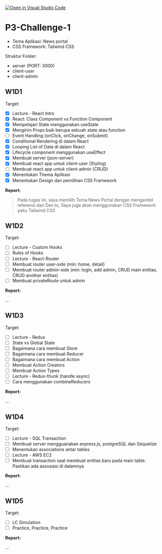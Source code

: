 [![Open in Visual Studio Code](https://classroom.github.com/assets/open-in-vscode-718a45dd9cf7e7f842a935f5ebbe5719a5e09af4491e668f4dbf3b35d5cca122.svg)](https://classroom.github.com/online_ide?assignment_repo_id=11713647&assignment_repo_type=AssignmentRepo)

# P3-Challenge-1

- Tema Aplikasi: News portal
- CSS Framework: Tailwind CSS

Struktur Folder:

- server (PORT: 3000)
- client-user
- client-admin

## W1D1

Target:

- [x] Lecture - React Intro
- [x] React: Class Component vs Function Component
- [x] Mempelajari State menggunakan useState
- [x] Mengirim Props baik berupa sebuah state atau function
- [ ] Event Handling (onClick, onChange, onSubmit)
- [x] Conditional Rendering di dalam React
- [x] Looping List of Data di dalam React
- [x] Lifecycle component menggunakan useEffect
- [x] Membuat server (json-server)
- [x] Membuat react app untuk client-user (Styling)
- [ ] Membuat react app untuk client-admin (CRUD)
- [x] Menentukan Thema Aplikasi
- [x] Menentukan Design dan pemilihan CSS Framework

**Report:**

> Pada tugas ini, saya memilih Tema News Portal dengan mengambil referensi dari Dev.to, Saya juga akan menggunakan CSS Framework yaitu Tailwind CSS

## W1D2

Target:

- [ ] Lecture - Custom Hooks
- [ ] Rules of Hooks
- [ ] Lecture - React-Router
- [ ] Membuat router user-side (min: home, detail)
- [ ] Membuat router admin-side (min: login, add admin, CRUD main entitas, CRUD another entitas)
- [ ] Membuat privateRoute untuk admin

**Report:**

...

## W1D3

Target:

- [ ] Lecture - Redux
- [ ] State vs Global State
- [ ] Bagaimana cara membuat Store
- [ ] Bagaimana cara membuat Reducer
- [ ] Bagaimana cara membuat Action
- [ ] Membuat Action Creators
- [ ] Membuat Action Types
- [ ] Lecture - Redux-thunk (handle async)
- [ ] Cara menggunakan combineReducers

**Report:**

...

## W1D4

Target:

- [ ] Lecture - SQL Transaction
- [ ] Membuat server mengguanakan express.js, postgreSQL dan Sequelize
- [ ] Menentukan associations antar tables
- [ ] Lecture - AWS EC2
- [ ] Membuat transaction saat membuat entitas baru pada main table. Pastikan ada assosiasi di dalamnya

**Report:**

...

## W1D5

Target:

- [ ] LC Simulation
- [ ] Practice, Practice, Practice

**Report:**

...

